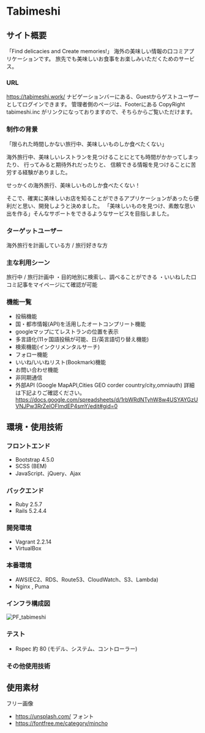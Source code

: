 # Tabimeshi

## サイト概要
「Find delicacies and Create memories!」
海外の美味しい情報の口コミアプリケーションです。
旅先でも美味しいお食事をお楽しみいただくためのサービス。

### URL
https://tabimeshi.work/
ナビゲーションバーにある、Guestからゲストユーザーとしてログインできます。
管理者側のページは、Footerにある CopyRight tabimeshi.inc がリンクになっておりますので、そちらからご覧いただけます。


### 制作の背景
「限られた時間しかない旅行中、美味しいものしか食べたくない」

海外旅行中、美味しいレストランを見つけることにとても時間がかかってしまったり、
行ってみると期待外れだったりと、
信頼できる情報を見つけることに苦労する経験がありました。

せっかくの海外旅行、美味しいものしか食べたくない！

そこで、確実に美味しいお店を知ることができるアプリケーションがあったら便利だと思い、開発しようと決めました。
「美味しいものを見つけ、素敵な思い出を作る」そんなサポートをできるようなサービスを目指しました。

### ターゲットユーザー
海外旅行を計画している方 / 旅行好きな方

### 主な利用シーン
旅行中 / 旅行計画中
・目的地別に検索し、調べることができる
・いいねした口コミ記事をマイページにて確認が可能


### 機能一覧
- 投稿機能
- 国・都市情報(API)を活用したオートコンプリート機能
- googleマップにてレストランの位置を表示
- 多言語化(11ヶ国語投稿が可能、日/英言語切り替え機能)
- 検索機能(インクリメンタルサーチ)
- フォロー機能
- いいね/いいねリスト(Bookmark)機能
- お問い合わせ機能
- 非同期通信
- 外部API (Google MapAPI,Cities GEO corder country/city,omniauth)
詳細は下記よりご確認ください。
https://docs.google.com/spreadsheets/d/1rbWRdNTyhW8w4USYAYGzUVNJPw3RrZeIOFlmdEP4smY/edit#gid=0

## 環境・使用技術
### フロントエンド
- Bootstrap 4.5.0
- SCSS (BEM)
- JavaScript、jQuery、Ajax

### バックエンド
- Ruby 2.5.7
- Rails 5.2.4.4

### 開発環境
- Vagrant 2.2.14
- VirtualBox


### 本番環境
- AWS(EC2、RDS、Route53、CloudWatch、S3、Lambda)
- Nginx , Puma

### インフラ構成図
![PF_tabimeshi](https://user-images.githubusercontent.com/65491593/102706467-7bf43000-42d5-11eb-8058-06f52a202d9c.jpg)

### テスト
- Rspec 約 80 (モデル、システム、コントローラー)

### その他使用技術


## 使用素材
  フリー画像
- https://unsplash.com/
  フォント
- https://fontfree.me/category/mincho
